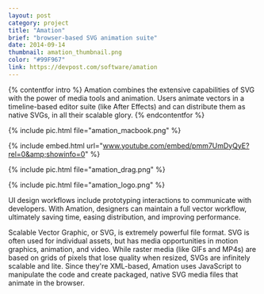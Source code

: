 ```yaml
---
layout: post
category: project
title: "Amation"
brief: "browser-based SVG animation suite"
date: 2014-09-14
thumbnail: amation_thumbnail.png
color: "#99F967"
link: https://devpost.com/software/amation
---
```


{% contentfor intro %}
Amation combines the extensive capabilities of SVG with the power of media tools and animation. Users animate vectors in a timeline-based editor suite (like After Effects) and can distribute them as native SVGs, in all their scalable glory.
{% endcontentfor %}


{% include pic.html file="amation_macbook.png" %}

{% include embed.html url="www.youtube.com/embed/pmm7UmDyQyE?rel=0&amp;showinfo=0" %}

{% include pic.html file="amation_drag.png" %}

<!-- {% include pic.html file="amation_delete.png" %} -->

{% include pic.html file="amation_logo.png" %}

UI design workflows include prototyping interactions to communicate with developers. With Amation, designers can maintain a full vector workflow, ultimately saving time, easing distribution, and improving performance.

Scalable Vector Graphic, or SVG, is extremely powerful file format. SVG is often used for individual assets, but has media opportunities in motion graphics, animation, and video. While raster media (like GIFs and MP4s) are based on grids of pixels that lose quality when resized, SVGs are infinitely scalable and lite. Since they're XML-based, Amation uses JavaScript to manipulate the code and create packaged, native SVG media files that animate in the browser.
